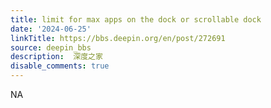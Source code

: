 ```yaml
---
title: limit for max apps on the dock or scrollable dock
date: '2024-06-25'
linkTitle: https://bbs.deepin.org/en/post/272691
source: deepin_bbs
description:  深度之家 
disable_comments: true
---
```

NA
